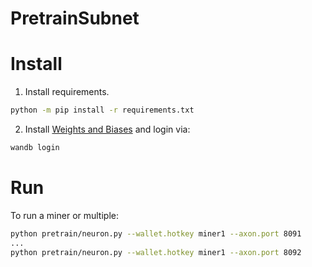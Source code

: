# PretrainSubnet

# Install

1. Install requirements.
```bash
python -m pip install -r requirements.txt
```

2. Install [Weights and Biases](https://docs.wandb.ai/quickstart) and login via:
```bash
wandb login
```

# Run
To run a miner or multiple:
```bash
python pretrain/neuron.py --wallet.hotkey miner1 --axon.port 8091
...
python pretrain/neuron.py --wallet.hotkey miner1 --axon.port 8092
```